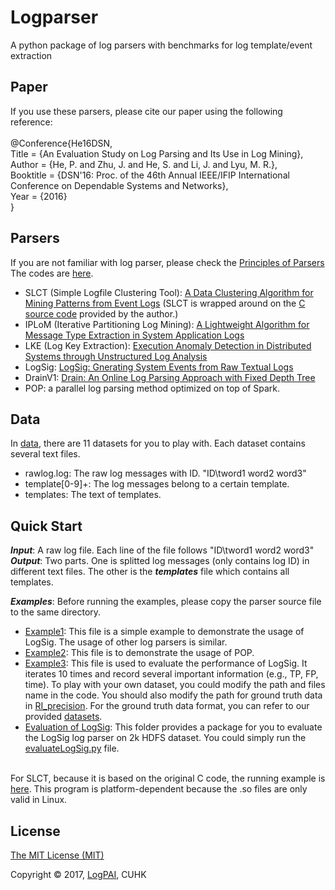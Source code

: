 # Logparser
A python package of log parsers with benchmarks for log template/event extraction

Paper
------
If you use these parsers, please cite our paper using the following reference:<br /><br />
@Conference{He16DSN,<br />
  Title                    = {An Evaluation Study on Log Parsing and Its Use in Log Mining},<br />
  Author                   = {He, P. and Zhu, J. and He, S. and Li, J. and Lyu, M. R.},<br />
  Booktitle                = {DSN'16: Proc. of the 46th Annual IEEE/IFIP International Conference on Dependable Systems and Networks},<br />
  Year                     = {2016}<br />
}


Parsers
--------
If you are not familiar with log parser, please check the [Principles of Parsers](https://github.com/logpai/logparser/blob/master/tutorials/PARSERS.md) <br />
The codes are [here](https://github.com/logpai/logparser/tree/master/logparser).

* SLCT (Simple Logfile Clustering Tool): [A Data Clustering Algorithm for Mining Patterns from Event Logs](http://ristov.github.io/publications/slct-ipom03-web.pdf) (SLCT is wrapped around on the [C source code](http://ristov.github.io/slct/) provided by the author.)
* IPLoM (Iterative Partitioning Log Mining): [A Lightweight Algorithm for Message Type Extraction in System Application Logs](http://ieeexplore.ieee.org/xpls/abs_all.jsp?arnumber=5936060)
* LKE (Log Key Extraction): [Execution Anomaly Detection in Distributed Systems through Unstructured Log Analysis](http://research.microsoft.com/pubs/102365/DM790-CR.pdf)
* LogSig: [LogSig: Gnerating System Events from Raw Textual Logs](http://users.cis.fiu.edu/~taoli/pub/liang-cikm2011.pdf)
* DrainV1: [Drain: An Online Log Parsing Approach with Fixed Depth Tree](http://appsrv.cse.cuhk.edu.hk/~pjhe/papers/ICWS17he.pdf)
* POP: a parallel log parsing method optimized on top of Spark.


Data
--------------
In [data](https://github.com/logpai/logparser/tree/master/data), there are 11 datasets for you to play with. Each dataset contains several text files.
* rawlog.log: The raw log messages with ID. "ID\tword1 word2 word3"
* template[0-9]+: The log messages belong to a certain template.
* templates: The text of templates.


Quick Start
--------------
***Input***: A raw log file. Each line of the file follows "ID\tword1 word2 word3" <br />
***Output***: Two parts. One is splitted log messages (only contains log ID) in different text files. The other is the ***templates*** file which contains all templates. <br />

***Examples***: Before running the examples, please copy the parser source file to the same directory.
* [Example1](https://github.com/logpai/logparser/blob/master/demo/example1.py): This file is a simple example to demonstrate the usage of LogSig. The usage of other log parsers is similar.
* [Example2](https://github.com/logpai/logparser/blob/master/demo/example2.py): This file is to demonstrate the usage of POP.
* [Example3](https://github.com/logpai/logparser/blob/master/demo/example3.py): This file is used to evaluate the performance of LogSig. It iterates 10 times and record several important information (e.g., TP, FP, time). To play with your own dataset, you could modify the path and files name in the code. You should also modify the path for ground truth data in [RI_precision](https://github.com/logpai/logparser/blob/master/demo/RI_precision.py). For the ground truth data format, you can refer to our provided [datasets](https://github.com/logpai/logparser/blob/master/data/).
* [Evaluation of LogSig](https://github.com/logpai/logparser/tree/master/demo/LogSigEvaluation): This folder provides a package for you to evaluate the LogSig log parser on 2k HDFS dataset. You could simply run the [evaluateLogSig.py](https://github.com/logpai/logparser/blob/master/demo/LogSigEvaluation/evaluateLogSig.py) file.

<br /> For SLCT, because it is based on the original C code, the running example is [here](https://github.com/logpai/logparser/blob/master/logparser/SLCT/demo/SLCT_demo_BGL/precision_10_times.py). This program is platform-dependent because the .so files are only valid in Linux.


License
--------
[The MIT License (MIT)](https://github.com/logpai/logparser/blob/master/LICENSE.md)

Copyright © 2017, [LogPAI](https://github.com/logpai), CUHK

